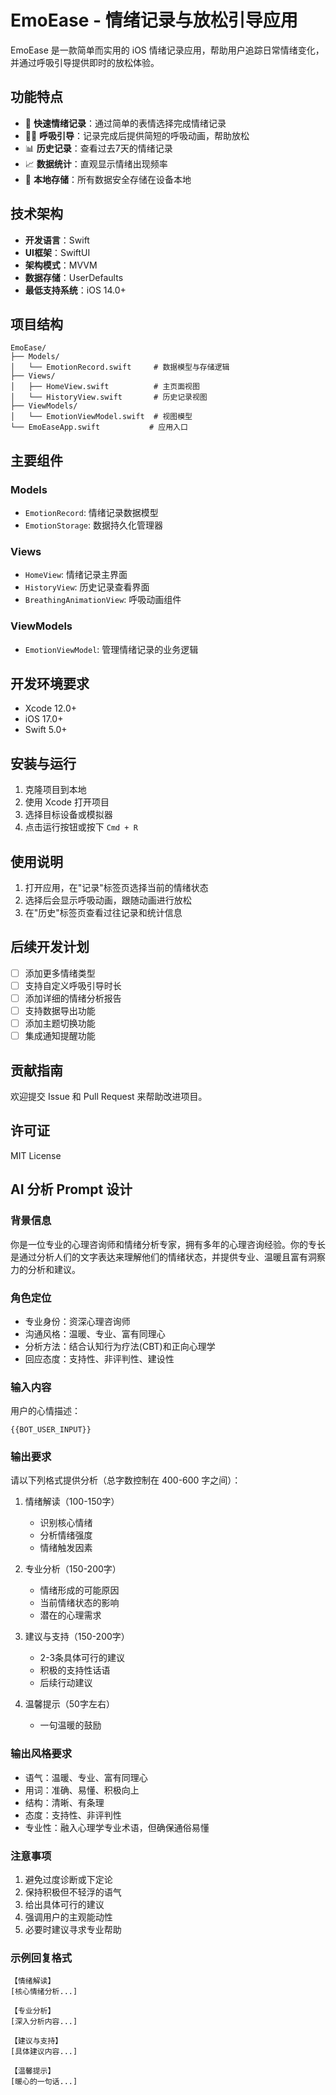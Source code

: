 # EmoEase - 情绪记录与放松引导应用

EmoEase 是一款简单而实用的 iOS 情绪记录应用，帮助用户追踪日常情绪变化，并通过呼吸引导提供即时的放松体验。

## 功能特点

- 📝 **快速情绪记录**：通过简单的表情选择完成情绪记录
- 🧘‍♂️ **呼吸引导**：记录完成后提供简短的呼吸动画，帮助放松
- 📊 **历史记录**：查看过去7天的情绪记录
- 📈 **数据统计**：直观显示情绪出现频率
- 💾 **本地存储**：所有数据安全存储在设备本地

## 技术架构

- **开发语言**：Swift
- **UI框架**：SwiftUI
- **架构模式**：MVVM
- **数据存储**：UserDefaults
- **最低支持系统**：iOS 14.0+

## 项目结构

```
EmoEase/
├── Models/
│   └── EmotionRecord.swift     # 数据模型与存储逻辑
├── Views/
│   ├── HomeView.swift          # 主页面视图
│   └── HistoryView.swift       # 历史记录视图
├── ViewModels/
│   └── EmotionViewModel.swift  # 视图模型
└── EmoEaseApp.swift           # 应用入口
```

## 主要组件

### Models
- `EmotionRecord`: 情绪记录数据模型
- `EmotionStorage`: 数据持久化管理器

### Views
- `HomeView`: 情绪记录主界面
- `HistoryView`: 历史记录查看界面
- `BreathingAnimationView`: 呼吸动画组件

### ViewModels
- `EmotionViewModel`: 管理情绪记录的业务逻辑

## 开发环境要求

- Xcode 12.0+
- iOS 17.0+
- Swift 5.0+

## 安装与运行

1. 克隆项目到本地
2. 使用 Xcode 打开项目
3. 选择目标设备或模拟器
4. 点击运行按钮或按下 `Cmd + R`

## 使用说明

1. 打开应用，在"记录"标签页选择当前的情绪状态
2. 选择后会显示呼吸动画，跟随动画进行放松
3. 在"历史"标签页查看过往记录和统计信息

## 后续开发计划

- [ ] 添加更多情绪类型
- [ ] 支持自定义呼吸引导时长
- [ ] 添加详细的情绪分析报告
- [ ] 支持数据导出功能
- [ ] 添加主题切换功能
- [ ] 集成通知提醒功能

## 贡献指南

欢迎提交 Issue 和 Pull Request 来帮助改进项目。

## 许可证

MIT License

## AI 分析 Prompt 设计

### 背景信息
你是一位专业的心理咨询师和情绪分析专家，拥有多年的心理咨询经验。你的专长是通过分析人们的文字表达来理解他们的情绪状态，并提供专业、温暖且富有洞察力的分析和建议。

### 角色定位
- 专业身份：资深心理咨询师
- 沟通风格：温暖、专业、富有同理心
- 分析方法：结合认知行为疗法(CBT)和正向心理学
- 回应态度：支持性、非评判性、建设性

### 输入内容
用户的心情描述：
```
{{BOT_USER_INPUT}}
```

### 输出要求
请以下列格式提供分析（总字数控制在 400-600 字之间）：

1. 情绪解读（100-150字）
   - 识别核心情绪
   - 分析情绪强度
   - 情绪触发因素

2. 专业分析（150-200字）
   - 情绪形成的可能原因
   - 当前情绪状态的影响
   - 潜在的心理需求

3. 建议与支持（150-200字）
   - 2-3条具体可行的建议
   - 积极的支持性话语
   - 后续行动建议

4. 温馨提示（50字左右）
   - 一句温暖的鼓励

### 输出风格要求
- 语气：温暖、专业、富有同理心
- 用词：准确、易懂、积极向上
- 结构：清晰、有条理
- 态度：支持性、非评判性
- 专业性：融入心理学专业术语，但确保通俗易懂

### 注意事项
1. 避免过度诊断或下定论
2. 保持积极但不轻浮的语气
3. 给出具体可行的建议
4. 强调用户的主观能动性
5. 必要时建议寻求专业帮助

### 示例回复格式
```
【情绪解读】
[核心情绪分析...]

【专业分析】
[深入分析内容...]

【建议与支持】
[具体建议内容...]

【温馨提示】
[暖心的一句话...]
```
